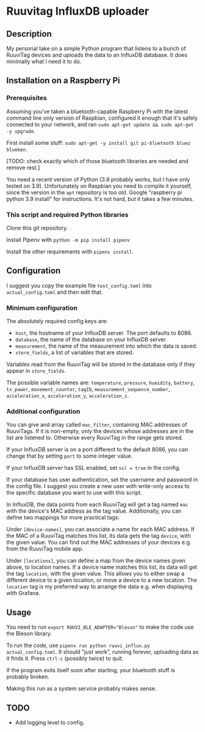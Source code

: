 # Ruuvitag InfluxDB uploader

## Description

My personal take on a simple Python program that listens to a bunch of RuuviTag devices and uploads the data to an
InfluxDB database. It does minimally what I need it to do.

## Installation on a Raspberry Pi

### Prerequisites

Assuming you've taken a bluetooth-capable Raspberry Pi with the latest command line only version of Raspbian, configured
it enough that it's safely connected to your network, and ran `sudo apt-get update && sudo apt-get -y upgrade`.

First install some stuff: `sudo apt-get -y install git pi-bluetooth bluez blueman`.

[TODO: check exactly which of those bluetooth libraries are needed and remove rest.]

You need a recent version of Python (3.8 probably works, but I have only tested on 3.9). Unfortunately on Raspbian
you need to compile it yourself, since the version in the `apt` repository is too old. Google "raspberry pi python 3.9
install" for instructions. It's not hard, but it takes a few minutes.

### This script and required Python libraries

Clone this git repository.

Install Pipenv with `python -m pip install pipenv`

Install the other requirements with `pipenv install`.


## Configuration

I suggest you copy the example file `test_config.toml` into `actual_config.toml` and then edit that.

### Minimum configuration

The absolutely required config keys are:

- `host`, the hostname of your InfluxDB server. The port defaults to 8086.
- `database`, the name of the database on your InfluxDB server.
- `measurement`, the name of the measurement into which the data is saved.
- `store_fields`, a list of variables that are stored.

Variables read from the RuuviTag will be stored in the database only if they appear in `store_fields`.

The possible variable names are: `temperature`, `pressure`, `humidity`, `battery`, `tx_power`, `movement_counter`,
`tagID`, `measurement_sequence_number`, `acceleration_x`, `acceleration_y`, `acceleration_z`.

### Additional configuration

You can give and array called `mac_filter`, containing MAC addresses of RuuviTags. If it is non-empty, only the devices
whose addresses are in the list are listened to. Otherwise every RuuviTag in the range gets stored.

If your InfluxDB server is on a port different to the default 8086, you can change that by setting `port` to some
integer value.

If your InfluxDB server has SSL enabled, set `ssl = true` in the config.

If your database has user authentication, set the username and password in the config file. I suggest you create a new
user with write-only access to the specific database you want to use with this script.

In InfluxDB, the data points from each RuuviTag will get a tag named `mac` with the device's MAC address as the tag
value. Additionally, you can define two mappings for more practical tags:

Under `[device-names]`, you can associate a name for each MAC address. If the MAC of a RuuviTag matches this list,
its data gets the tag `device`, with the given value. You can find out the MAC addresses of your devices e.g. from the
RuuviTag mobile app.

Under `[locations]`, you can define a map from the device names given above, to location names. If a device name matches
this list, its data will get the tag `location`, with the given value. This allows you to either swap a different device
to a given location, or move a device to a new location. The `location` tag is my preferred way to arrange the data e.g.
when displaying with Grafana.

## Usage

You need to run `export RUUVI_BLE_ADAPTER="Bleson"` to make the code use the Bleson library.

To run the code, use `pipenv run python ruuvi_influx.py actual_config.toml`.
It should "just work", running forever, uploading data as it finds it. Press `ctrl-c` (possibly twice) to quit.

If the program exits itself soon after starting, your bluetooth stuff is probably broken.

Making this run as a system service probably makes sense.

## TODO

- Add logging level to config.
